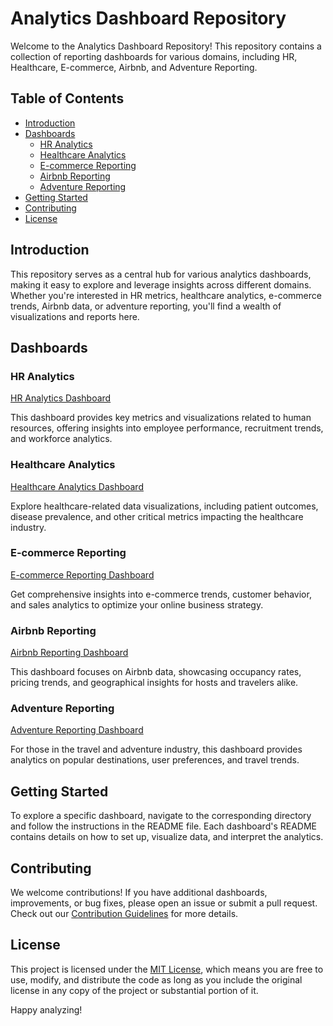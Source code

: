 # Analytics Dashboard Repository

Welcome to the Analytics Dashboard Repository! This repository contains a collection of reporting dashboards for various domains, including HR, Healthcare, E-commerce, Airbnb, and Adventure Reporting.

## Table of Contents
- [Introduction](#introduction)
- [Dashboards](#dashboards)
  - [HR Analytics](#hr-analytics)
  - [Healthcare Analytics](#healthcare-analytics)
  - [E-commerce Reporting](#e-commerce-reporting)
  - [Airbnb Reporting](#airbnb-reporting)
  - [Adventure Reporting](#adventure-reporting)
- [Getting Started](#getting-started)
- [Contributing](#contributing)
- [License](#license)

## Introduction

This repository serves as a central hub for various analytics dashboards, making it easy to explore and leverage insights across different domains. Whether you're interested in HR metrics, healthcare analytics, e-commerce trends, Airbnb data, or adventure reporting, you'll find a wealth of visualizations and reports here.

## Dashboards

### HR Analytics
[HR Analytics Dashboard](hr_analytics/README.md)

This dashboard provides key metrics and visualizations related to human resources, offering insights into employee performance, recruitment trends, and workforce analytics.

### Healthcare Analytics
[Healthcare Analytics Dashboard](healthcare_analytics/README.md)

Explore healthcare-related data visualizations, including patient outcomes, disease prevalence, and other critical metrics impacting the healthcare industry.

### E-commerce Reporting
[E-commerce Reporting Dashboard](ecommerce_reporting/README.md)

Get comprehensive insights into e-commerce trends, customer behavior, and sales analytics to optimize your online business strategy.

### Airbnb Reporting
[Airbnb Reporting Dashboard](airbnb_reporting/README.md)

This dashboard focuses on Airbnb data, showcasing occupancy rates, pricing trends, and geographical insights for hosts and travelers alike.

### Adventure Reporting
[Adventure Reporting Dashboard](adventure_reporting/README.md)

For those in the travel and adventure industry, this dashboard provides analytics on popular destinations, user preferences, and travel trends.

## Getting Started

To explore a specific dashboard, navigate to the corresponding directory and follow the instructions in the README file. Each dashboard's README contains details on how to set up, visualize data, and interpret the analytics.

## Contributing

We welcome contributions! If you have additional dashboards, improvements, or bug fixes, please open an issue or submit a pull request. Check out our [Contribution Guidelines](CONTRIBUTING.md) for more details.

## License

This project is licensed under the [MIT License](LICENSE), which means you are free to use, modify, and distribute the code as long as you include the original license in any copy of the project or substantial portion of it.

Happy analyzing!

